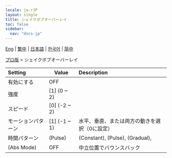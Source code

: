 ```yaml
---
locale: ja-rJP
layout: single
title: シェイクボブオーバーレイ
toc: false
sidebar:
  nav: "docs-jp"
---
```

[Eng](/dancexr/menu/2025.4/actor/shake_boobs_overlay) | [繁中](/tw/dancexr/menu/2025.4/actor/shake_boobs_overlay) | [日本語](/jp/dancexr/menu/2025.4/actor/shake_boobs_overlay) | [한국어](/kr/dancexr/menu/2025.4/actor/shake_boobs_overlay) | [简中](/zh/dancexr/menu/2025.4/actor/shake_boobs_overlay)

[プロ版](../menu#プロ版) > シェイクボブオーバーレイ



| Setting | Value | Description |
| :--- | --- | :--- |
| 有効にする | OFF | 
| 強度 | [1] (0 ~ 2) | 
| スピード | [0] (-2 ~ 2) | 
| モーションパターン | [1] (-1 ~ 1) | 水平、垂直、または両方の動きを選択（0に設定）
| 時間パターン | (Pulse) | (Constant), (Pulse), (Gradual), 
| (Abs Mode) | OFF | 中立位置でバウンスバック
